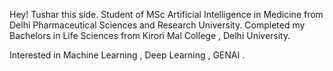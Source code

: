 Hey! Tushar this side.
Student of MSc Artificial Intelligence in Medicine from Delhi Pharmaceutical Sciences and Research University.
Completed my Bachelors in Life Sciences from Kirori Mal College , Delhi University.

Interested in Machine Learning , Deep Learning , GENAI .


<!---
tusharpandey003/tusharpandey003 is a ✨ special ✨ repository because its `README.md` (this file) appears on your GitHub profile.
You can click the Preview link to take a look at your changes.
--->

